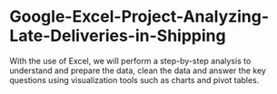 # Google-Excel-Project-Analyzing-Late-Deliveries-in-Shipping
With the use of Excel, we will perform a step-by-step analysis to understand and prepare the data, clean the data and answer the key questions using visualization tools such as charts and pivot tables.
